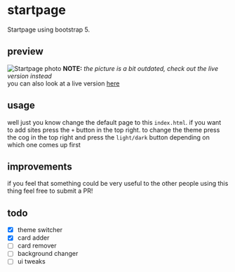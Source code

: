 # startpage
Startpage using bootstrap 5.
## preview
![Startpage photo](http://i.imgur.com/5l244Xj.png)
**NOTE:** *the picture is a bit outdated, check out the live version instead*<br>
you can also look at a live version [here](https://mickethespike.github.io/startpage/)
## usage
well just you know change the default page to this `index.html`. if you want to add sites press the `+` button in the top right. 
to change the theme press the cog in the top right and press the `light/dark` button depending on which one comes up first
## improvements
if you feel that something could be very useful to the other people using this thing feel free to submit a PR!

## todo
- [x] theme switcher
- [x] card adder
- [ ] card remover
- [ ] background changer
- [ ] ui tweaks
